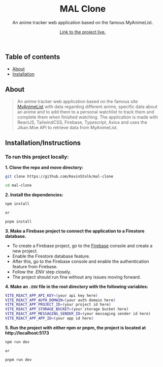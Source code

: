 <div align="center">
  <br/>
  <p>
    <h1>MAL Clone</h1>
    <p>An anime tracker web application based on the famous MyAnimeList.</p>
    <a href="https://mal-clone.vercel.app/">Link to the project live.</a>
  </p>
  <br/>
</div>

## Table of contents

- [About](#about)
- [Installation](#installation)

## About

> An anime tracker web application based on the famous site [MyAnimeList](https://www.myanimelist.net) with data regarding different anime, specific data about an anime and to add them to a personal watchlist to track them and complete them when finished watching.
> The application is made with ReactJS, TailwindCSS, Firebase, Typescript, Axios and uses the Jikan.Moe API to retrieve data from MyAnimeList.

## Installation/Instructions

### To run this project locally:

**1. Clone the repo and move directory:**

```bash
git clone https://github.com/KevinStolk/mal-clone

cd mal-clone
```

**2. Install the dependencies:**

```bash
npm install

or

pnpm install
```

**3. Make a Firebase project to connect the application to a Firestore database.**

- To create a Firebase project, go to the [Firebase](https://www.firebase.com) console and create a new project.
- Enable the Firestore database feature.
- After this, go to the Firebase console and enable the authentication feature from Firebase.
- Follow the .ENV step closely.
- The project should run fine without any issues moving forward.

**4. Make an `.ENV` file in the root directory with the following variables:**

```bash
VITE_REACT_APP_API_KEY=(your api key here)
VITE_REACT_APP_AUTH_DOMAIN=(your auth domain here)
VITE_REACT_APP_PROJECT_ID=(your project id here)
VITE_REACT_APP_STORAGE_BUCKET=(your storage bucket here)
VITE_REACT_APP_MESSAGING_SENDER_ID=(your messaging sender id here)
VITE_REACT_APP_APP_ID=(your app id here)
```

**5. Run the project with either npm or pnpm, the project is located at http://localhost:5173**

```bash
npm run dev

or

pnpm run dev
```
